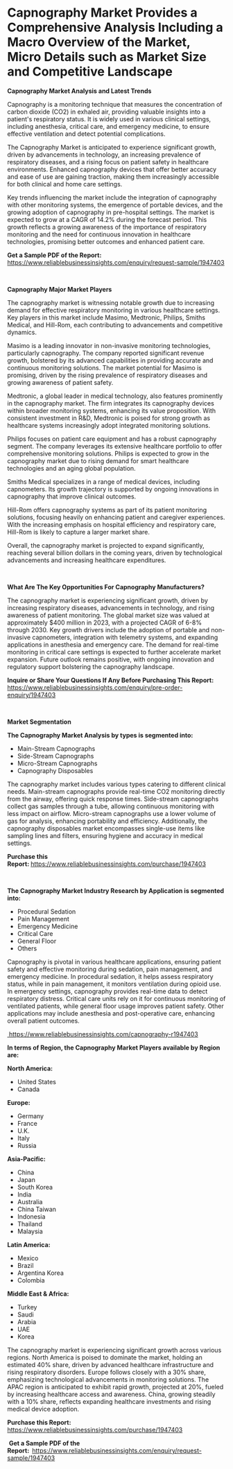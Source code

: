 <p><h1>Capnography Market Provides a Comprehensive Analysis Including a Macro Overview of the Market, Micro Details such as Market Size and Competitive Landscape</h1></p><p><strong>Capnography Market Analysis and Latest Trends</strong></p>
<p><p>Capnography is a monitoring technique that measures the concentration of carbon dioxide (CO2) in exhaled air, providing valuable insights into a patient's respiratory status. It is widely used in various clinical settings, including anesthesia, critical care, and emergency medicine, to ensure effective ventilation and detect potential complications.</p><p>The Capnography Market is anticipated to experience significant growth, driven by advancements in technology, an increasing prevalence of respiratory diseases, and a rising focus on patient safety in healthcare environments. Enhanced capnography devices that offer better accuracy and ease of use are gaining traction, making them increasingly accessible for both clinical and home care settings.</p><p>Key trends influencing the market include the integration of capnography with other monitoring systems, the emergence of portable devices, and the growing adoption of capnography in pre-hospital settings. The market is expected to grow at a CAGR of 14.2% during the forecast period. This growth reflects a growing awareness of the importance of respiratory monitoring and the need for continuous innovation in healthcare technologies, promising better outcomes and enhanced patient care.</p></p>
<p><strong>Get a Sample PDF of the Report:&nbsp;</strong> <a href="https://www.reliablebusinessinsights.com/enquiry/request-sample/1947403?utm_campaign=75&utm_medium=2&utm_source=Github&utm_content=ia&utm_term=13042025&utm_id=capnography">https://www.reliablebusinessinsights.com/enquiry/request-sample/1947403</a></p>
<p>&nbsp;</p>
<p><strong>Capnography Major Market Players</strong></p>
<p><p>The capnography market is witnessing notable growth due to increasing demand for effective respiratory monitoring in various healthcare settings. Key players in this market include Masimo, Medtronic, Philips, Smiths Medical, and Hill-Rom, each contributing to advancements and competitive dynamics.</p><p>Masimo is a leading innovator in non-invasive monitoring technologies, particularly capnography. The company reported significant revenue growth, bolstered by its advanced capabilities in providing accurate and continuous monitoring solutions. The market potential for Masimo is promising, driven by the rising prevalence of respiratory diseases and growing awareness of patient safety.</p><p>Medtronic, a global leader in medical technology, also features prominently in the capnography market. The firm integrates its capnography devices within broader monitoring systems, enhancing its value proposition. With consistent investment in R&D, Medtronic is poised for strong growth as healthcare systems increasingly adopt integrated monitoring solutions.</p><p>Philips focuses on patient care equipment and has a robust capnography segment. The company leverages its extensive healthcare portfolio to offer comprehensive monitoring solutions. Philips is expected to grow in the capnography market due to rising demand for smart healthcare technologies and an aging global population.</p><p>Smiths Medical specializes in a range of medical devices, including capnometers. Its growth trajectory is supported by ongoing innovations in capnography that improve clinical outcomes. </p><p>Hill-Rom offers capnography systems as part of its patient monitoring solutions, focusing heavily on enhancing patient and caregiver experiences. With the increasing emphasis on hospital efficiency and respiratory care, Hill-Rom is likely to capture a larger market share.</p><p>Overall, the capnography market is projected to expand significantly, reaching several billion dollars in the coming years, driven by technological advancements and increasing healthcare expenditures.</p></p>
<p>&nbsp;</p>
<p><strong>What Are The Key Opportunities For Capnography Manufacturers?</strong></p>
<p><p>The capnography market is experiencing significant growth, driven by increasing respiratory diseases, advancements in technology, and rising awareness of patient monitoring. The global market size was valued at approximately $400 million in 2023, with a projected CAGR of 6-8% through 2030. Key growth drivers include the adoption of portable and non-invasive capnometers, integration with telemetry systems, and expanding applications in anesthesia and emergency care. The demand for real-time monitoring in critical care settings is expected to further accelerate market expansion. Future outlook remains positive, with ongoing innovation and regulatory support bolstering the capnography landscape.</p></p>
<p><strong>Inquire or Share Your Questions If Any Before Purchasing This Report:</strong> <a href="https://www.reliablebusinessinsights.com/enquiry/pre-order-enquiry/1947403?utm_campaign=75&utm_medium=2&utm_source=Github&utm_content=ia&utm_term=13042025&utm_id=capnography">https://www.reliablebusinessinsights.com/enquiry/pre-order-enquiry/1947403</a></p>
<p>&nbsp;</p>
<p><strong>Market Segmentation</strong></p>
<p><strong>The Capnography Market Analysis by types is segmented into:</strong></p>
<p><ul><li>Main-Stream Capnographs</li><li>Side-Stream Capnographs</li><li>Micro-Stream Capnographs</li><li>Capnography Disposables</li></ul></p>
<p><p>The capnography market includes various types catering to different clinical needs. Main-stream capnographs provide real-time CO2 monitoring directly from the airway, offering quick response times. Side-stream capnographs collect gas samples through a tube, allowing continuous monitoring with less impact on airflow. Micro-stream capnographs use a lower volume of gas for analysis, enhancing portability and efficiency. Additionally, the capnography disposables market encompasses single-use items like sampling lines and filters, ensuring hygiene and accuracy in medical settings.</p></p>
<p><strong>Purchase this Report:&nbsp;</strong><a href="https://www.reliablebusinessinsights.com/purchase/1947403?utm_campaign=75&utm_medium=2&utm_source=Github&utm_content=ia&utm_term=13042025&utm_id=capnography">https://www.reliablebusinessinsights.com/purchase/1947403</a></p>
<p>&nbsp;</p>
<p><strong>The Capnography Market Industry Research by Application is segmented into:</strong></p>
<p><ul><li>Procedural Sedation</li><li>Pain Management</li><li>Emergency Medicine</li><li>Critical Care</li><li>General Floor</li><li>Others</li></ul></p>
<p><p>Capnography is pivotal in various healthcare applications, ensuring patient safety and effective monitoring during sedation, pain management, and emergency medicine. In procedural sedation, it helps assess respiratory status, while in pain management, it monitors ventilation during opioid use. In emergency settings, capnography provides real-time data to detect respiratory distress. Critical care units rely on it for continuous monitoring of ventilated patients, while general floor usage improves patient safety. Other applications may include anesthesia and post-operative care, enhancing overall patient outcomes.</p></p>
<p><a href="https://www.reliablebusinessinsights.com/capnography-r1947403?utm_campaign=75&utm_medium=2&utm_source=Github&utm_content=ia&utm_term=13042025&utm_id=capnography">&nbsp;https://www.reliablebusinessinsights.com/capnography-r1947403</a></p>
<p><strong>In terms of Region, the Capnography Market Players available by Region are:</strong></p>
<p>
    <p> <strong> North America: </strong>
        <ul>
            <li>United States</li>
            <li>Canada</li>
        </ul>
        </p> 
    <p> <strong> Europe: </strong>
        <ul>
            <li>Germany</li>
            <li>France</li>
            <li>U.K.</li>
            <li>Italy</li>
            <li>Russia</li>
        </ul>
        </p> 
    <p> <strong> Asia-Pacific: </strong>
        <ul>
            <li>China</li>
            <li>Japan</li>
            <li>South Korea</li>
            <li>India</li>
            <li>Australia</li>
            <li>China Taiwan</li>
            <li>Indonesia</li>
            <li>Thailand</li>
            <li>Malaysia</li>
        </ul>
        </p> 
    <p> <strong> Latin America: </strong>
        <ul>
            <li>Mexico</li>
            <li>Brazil</li>
            <li>Argentina Korea</li>
            <li>Colombia</li>
        </ul>
        </p> 
    <p> <strong> Middle East & Africa: </strong>
        <ul>
            <li>Turkey</li>
            <li>Saudi</li>
            <li>Arabia</li>
            <li>UAE</li>
            <li>Korea</li>
        </ul>
    </p>
    </p>
<p><p>The capnography market is experiencing significant growth across various regions. North America is poised to dominate the market, holding an estimated 40% share, driven by advanced healthcare infrastructure and rising respiratory disorders. Europe follows closely with a 30% share, emphasizing technological advancements in monitoring solutions. The APAC region is anticipated to exhibit rapid growth, projected at 20%, fueled by increasing healthcare access and awareness. China, growing steadily with a 10% share, reflects expanding healthcare investments and rising medical device adoption.</p></p>
<p><strong>Purchase this Report: </strong><a href="https://www.reliablebusinessinsights.com/purchase/1947403?utm_campaign=75&utm_medium=2&utm_source=Github&utm_content=ia&utm_term=13042025&utm_id=capnography">https://www.reliablebusinessinsights.com/purchase/1947403</a></p>
<p>&nbsp;<strong>Get a Sample PDF of the Report:&nbsp;&nbsp;</strong><a href="https://www.reliablebusinessinsights.com/enquiry/request-sample/1947403?utm_campaign=75&utm_medium=2&utm_source=Github&utm_content=ia&utm_term=13042025&utm_id=capnography">https://www.reliablebusinessinsights.com/enquiry/request-sample/1947403</a></p>
<p><strong></strong></p>
<p><p></p><p></p><p></p></p>